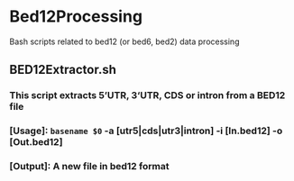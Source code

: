 # Bed12Processing
Bash scripts related to bed12 (or bed6, bed2) data processing

## BED12Extractor.sh
### This script extracts 5’UTR, 3‘UTR, CDS or intron from a BED12 file
### [Usage]: `basename $0` -a [utr5|cds|utr3|intron] -i [In.bed12] -o [Out.bed12]
### [Output]: A new file in bed12 format
